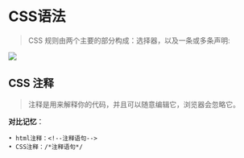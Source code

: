 # CSS语法

> CSS 规则由两个主要的部分构成：选择器，以及一条或多条声明:
	
![](http://upload-images.jianshu.io/upload_images/1599190-a5a51e1c106ff549.gif?imageMogr2/auto-orient/strip)

## CSS 注释
>注释是用来解释你的代码，并且可以随意编辑它，浏览器会忽略它。
	 
	
**对比记忆**：
```
• html注释：<!--注释语句-->
• CSS注释：/*注释语句*/
```